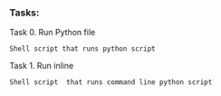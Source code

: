 ### Tasks:

Task 0. Run Python file
```
Shell script that runs python script
```

Task 1. Run inline
```
Shell script  that runs command line python script
```